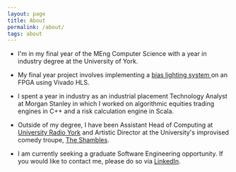 ```yaml
---
layout: page
title: About
permalink: /about/
tags: about
---
```


- I'm in my final year of the MEng Computer Science with a year in industry degree at the University of York.

- My final year project involves implementing a [ bias lighting system ]( https://lifehacker.com/why-bias-lighting-increases-your-tvs-contrast-and-saves-1695117890 ) on an FPGA using Vivado HLS.

- I spent a year in industry as an industrial placement Technology Analyst at Morgan Stanley in which I worked on algorithmic equities trading engines in C++ and a risk calculation engine in Scala.

- Outside of my degree, I have been Assistant Head of Computing at [University Radio York](http://ury.org.uk/) and Artistic Director at the University's improvised comedy troupe, [The Shambles](http://shamblesimprov.co.uk).

- I am currently seeking a graduate Software Engineering opportunity. If you would like to contact me, please do so via [LinkedIn](https://www.linkedin.com/in/qmart).
